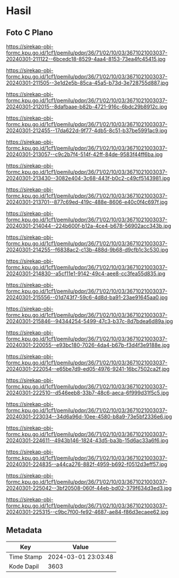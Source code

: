 # Hasil

## Foto C Plano

https://sirekap-obj-formc.kpu.go.id/1cf1/pemilu/pdpr/36/71/02/10/03/3671021003037-20240301-211122--6bcedc18-8529-4aa4-8153-73ea4fc45415.jpg

https://sirekap-obj-formc.kpu.go.id/1cf1/pemilu/pdpr/36/71/02/10/03/3671021003037-20240301-211505--3e1d2e5b-85ca-45a5-b73d-3e728755d887.jpg

https://sirekap-obj-formc.kpu.go.id/1cf1/pemilu/pdpr/36/71/02/10/03/3671021003037-20240301-212015--8dafbaae-b82b-4721-916c-6bdc29b8912c.jpg

https://sirekap-obj-formc.kpu.go.id/1cf1/pemilu/pdpr/36/71/02/10/03/3671021003037-20240301-212455--17da622d-9f77-4db5-8c51-b37be5991ac9.jpg

https://sirekap-obj-formc.kpu.go.id/1cf1/pemilu/pdpr/36/71/02/10/03/3671021003037-20240301-213057--c9c2b7f4-514f-42ff-84de-9583f44ff6ba.jpg

https://sirekap-obj-formc.kpu.go.id/1cf1/pemilu/pdpr/36/71/02/10/03/3671021003037-20240301-213430--3082e404-3c68-443f-b0c2-c49cf5143981.jpg

https://sirekap-obj-formc.kpu.go.id/1cf1/pemilu/pdpr/36/71/02/10/03/3671021003037-20240301-213701--877c69ed-419c-488e-8606-e40c0f4c697f.jpg

https://sirekap-obj-formc.kpu.go.id/1cf1/pemilu/pdpr/36/71/02/10/03/3671021003037-20240301-214044--224b600f-b12a-4ce4-b678-56902acc343b.jpg

https://sirekap-obj-formc.kpu.go.id/1cf1/pemilu/pdpr/36/71/02/10/03/3671021003037-20240301-214255--f6838ac2-c13b-488d-9b68-d9cfb1c3c530.jpg

https://sirekap-obj-formc.kpu.go.id/1cf1/pemilu/pdpr/36/71/02/10/03/3671021003037-20240301-214830--a5cf11e1-9142-49c4-aee8-cc3fea55d835.jpg

https://sirekap-obj-formc.kpu.go.id/1cf1/pemilu/pdpr/36/71/02/10/03/3671021003037-20240301-215556--01d743f7-59c6-4d8d-ba91-23ae91645aa0.jpg

https://sirekap-obj-formc.kpu.go.id/1cf1/pemilu/pdpr/36/71/02/10/03/3671021003037-20240301-215846--94344254-5499-47c3-b37c-8d7bdea6d89a.jpg

https://sirekap-obj-formc.kpu.go.id/1cf1/pemilu/pdpr/36/71/02/10/03/3671021003037-20240301-220055--e93bc180-7026-4da4-b67b-f3d4f3e9188e.jpg

https://sirekap-obj-formc.kpu.go.id/1cf1/pemilu/pdpr/36/71/02/10/03/3671021003037-20240301-222054--e65be7d9-ed05-4976-9241-16bc7502ca2f.jpg

https://sirekap-obj-formc.kpu.go.id/1cf1/pemilu/pdpr/36/71/02/10/03/3671021003037-20240301-222510--d546eeb8-33b7-48c6-aeca-6f999d31f5c5.jpg

https://sirekap-obj-formc.kpu.go.id/1cf1/pemilu/pdpr/36/71/02/10/03/3671021003037-20240301-223034--34d6a96d-10ee-4580-b8a9-73e5bf2336e6.jpg

https://sirekap-obj-formc.kpu.go.id/1cf1/pemilu/pdpr/36/71/02/10/03/3671021003037-20240301-224611--4943b146-1824-43d5-ba3b-15d6ac33a6f6.jpg

https://sirekap-obj-formc.kpu.go.id/1cf1/pemilu/pdpr/36/71/02/10/03/3671021003037-20240301-224835--a44ca276-882f-4959-b692-f0512d3eff57.jpg

https://sirekap-obj-formc.kpu.go.id/1cf1/pemilu/pdpr/36/71/02/10/03/3671021003037-20240301-225042--3bf20508-060f-44eb-bd02-379f634d3ed3.jpg

https://sirekap-obj-formc.kpu.go.id/1cf1/pemilu/pdpr/36/71/02/10/03/3671021003037-20240301-225315--c9bc7f00-fe92-4687-ae84-f86d3ecaee62.jpg


## Metadata

| Key        | Value               |
| ---------- | ------------------- |
| Time Stamp | 2024-03-01 23:03:48 |
| Kode Dapil | 3603                |



